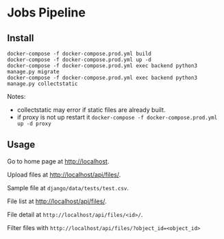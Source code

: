 # Jobs Pipeline

## Install

```
docker-compose -f docker-compose.prod.yml build
docker-compose -f docker-compose.prod.yml up -d
docker-compose -f docker-compose.prod.yml exec backend python3 manage.py migrate
docker-compose -f docker-compose.prod.yml exec backend python3 manage.py collectstatic
```

Notes:
* collectstatic may error if static files are already built.
* if proxy is not up restart it `docker-compose -f docker-compose.prod.yml up -d proxy`

## Usage

Go to home page at [http://localhost](http://localhost).

Upload files at [http://localhost/api/files/](http://localhost/api/files/).

Sample file at `django/data/tests/test.csv`.

File list at [http://localhost/api/files/](http://localhost/api/files/).

File detail at `http://localhost/api/files/<id>/`.

Filter files with `http://localhost/api/files/?object_id=<object_id>`

